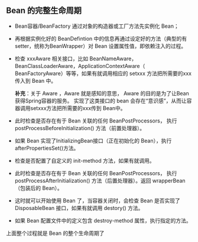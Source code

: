 ## Bean 的完整生命周期

* Bean容器/BeanFactory 通过对象的构造器或工厂方法先实例化 Bean；

* 再根据实例化好的 BeanDefintion 中的信息再通过设定好的方法（典型的有setter，统称为BeanWrapper）对 Bean 设置属性值，即依赖注入的过程。

* 检查 xxxAware 相关接口，比如 BeanNameAware，BeanClassLoaderAware，ApplicationContextAware（ BeanFactoryAware）等等，如果有就调用相应的 setxxx 方法把所需要的xxx传入到 Bean 中。

  **补充**：关于 Aware ，Aware 就是感知的意思， Aware 的目的是为了让Bean获得Spring容器的服务。 实现了这类接口的 bean 会存在“意识感”，从而让容器调用setxxx方法把所需要的xxx传到 Bean中。

* 此时检查是否存在有于 Bean 关联的任何  BeanPostProcessors， 执行 postProcessBeforeInitialization() 方法（前置处理器）。

* 如果 Bean 实现了InitializingBean接口（正在初始化的 Bean），执行afterPropertiesSet()方法。

* 检查是否配置了自定义的 init-method 方法，如果有就调用。

* 此时检查是否存在有于 Bean 关联的任何  BeanPostProcessors， 执行 postProcessAfterInitialization() 方法（后置处理器）。返回 wrapperBean（包装后的 Bean）。

* 这时就可以开始使用 Bean 了，当容器关闭时，会检查 Bean 是否实现了 DisposableBean 接口，如果有就调用 destory() 方法。

* 如果 Bean 配置文件中的定义包含 destroy-method 属性，执行指定的方法。 

上面整个过程就是 Bean 的整个生命周期了
